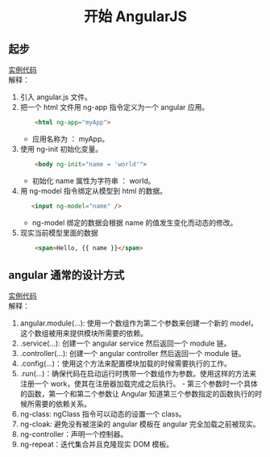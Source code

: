 # <center> 开始 AngularJS </center>

## 起步

[实例代码](./src/chapter1.1.html)<br>
解释：

1. 引入 angular.js  文件。
2. 把一个 html 文件用 ng-app 指令定义为一个 angular 应用。
    ```html
        <html ng-app="myApp">
    ```
    - 应用名称为 ： myApp。
3. 使用 ng-init 初始化变量。
    ```html
        <body ng-init="name = 'world'">
    ```
    - 初始化 name 属性为字符串 ： world。
4. 用 ng-model 指令绑定从模型到 html 的数据。
    ```html
       <input ng-model="name" />
    ```
    - ng-model 绑定的数据会根据 name 的值发生变化而动态的修改。
5. 现实当前模型里面的数据
    ```html
        <span>Hello, {{ name }}</span>
    ```

## angular 通常的设计方式

[实例代码](./src/chapter1.2.html)<br>
解释：

1. angular.module(...): 使用一个数组作为第二个参数来创建一个新的 model，这个数组被用来提供模块所需要的依赖。
2. .service(...): 创建一个 angular service 然后返回一个 module 链。
3. .controller(...): 创建一个 angular controller 然后返回一个 module 链。
4. .config(...)：使用这个方法来配置模块加载的时候需要执行的工作。
5. .run(...)：确保代码在启动运行时携带一个数组作为参数。使用这样的方法来注册一个 work，使其在注册器加载完成之后执行。
        - 第三个参数时一个具体的函数，第一个和第二个参数让 Angular 知道第三个参数指定的函数执行的时候所需要的依赖关系。
6. ng-class: ngClass 指令可以动态的设置一个 class。
7. ng-cloak: 避免没有被渲染的 angular 模板在 angular 完全加载之前被现实。
8. ng-controller：声明一个控制器。
9. ng-repeat：迭代集合并且克隆现实 DOM 模板。
